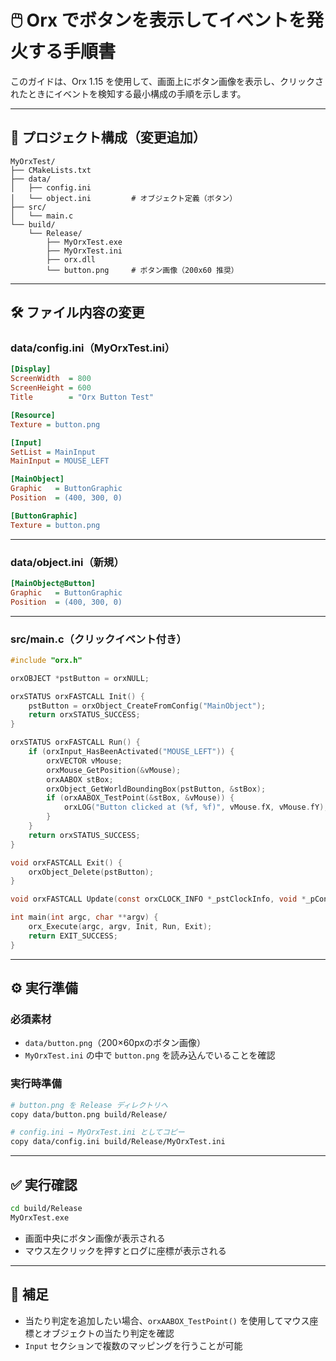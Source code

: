 # 🖱️ Orx でボタンを表示してイベントを発火する手順書

このガイドは、Orx 1.15 を使用して、画面上にボタン画像を表示し、クリックされたときにイベントを検知する最小構成の手順を示します。

---

## 📁 プロジェクト構成（変更追加）

```
MyOrxTest/
├── CMakeLists.txt
├── data/
│   ├── config.ini
│   └── object.ini         # オブジェクト定義（ボタン）
├── src/
│   └── main.c
└── build/
    └── Release/
        ├── MyOrxTest.exe
        ├── MyOrxTest.ini
        ├── orx.dll
        └── button.png     # ボタン画像（200x60 推奨）
```

---

## 🛠️ ファイル内容の変更

### data/config.ini（MyOrxTest.ini）

```ini
[Display]
ScreenWidth  = 800
ScreenHeight = 600
Title        = "Orx Button Test"

[Resource]
Texture = button.png

[Input]
SetList = MainInput
MainInput = MOUSE_LEFT

[MainObject]
Graphic   = ButtonGraphic
Position  = (400, 300, 0)

[ButtonGraphic]
Texture = button.png
```

---

### data/object.ini（新規）

```ini
[MainObject@Button]
Graphic   = ButtonGraphic
Position  = (400, 300, 0)
```

---

### src/main.c（クリックイベント付き）

```c
#include "orx.h"

orxOBJECT *pstButton = orxNULL;

orxSTATUS orxFASTCALL Init() {
    pstButton = orxObject_CreateFromConfig("MainObject");
    return orxSTATUS_SUCCESS;
}

orxSTATUS orxFASTCALL Run() {
    if (orxInput_HasBeenActivated("MOUSE_LEFT")) {
        orxVECTOR vMouse;
        orxMouse_GetPosition(&vMouse);
        orxAABOX stBox;
        orxObject_GetWorldBoundingBox(pstButton, &stBox);
        if (orxAABOX_TestPoint(&stBox, &vMouse)) {
            orxLOG("Button clicked at (%f, %f)", vMouse.fX, vMouse.fY);
        }
    }
    return orxSTATUS_SUCCESS;
}

void orxFASTCALL Exit() {
    orxObject_Delete(pstButton);
}

void orxFASTCALL Update(const orxCLOCK_INFO *_pstClockInfo, void *_pContext) {}

int main(int argc, char **argv) {
    orx_Execute(argc, argv, Init, Run, Exit);
    return EXIT_SUCCESS;
}
```

---

## ⚙️ 実行準備

### 必須素材

- `data/button.png`（200×60pxのボタン画像）
- `MyOrxTest.ini` の中で `button.png` を読み込んでいることを確認

### 実行時準備

```bash
# button.png を Release ディレクトリへ
copy data/button.png build/Release/

# config.ini → MyOrxTest.ini としてコピー
copy data/config.ini build/Release/MyOrxTest.ini
```

---

## ✅ 実行確認

```bash
cd build/Release
MyOrxTest.exe
```

- 画面中央にボタン画像が表示される
- マウス左クリックを押すとログに座標が表示される

---

## 🔁 補足

- 当たり判定を追加したい場合、`orxAABOX_TestPoint()` を使用してマウス座標とオブジェクトの当たり判定を確認
- `Input` セクションで複数のマッピングを行うことが可能

